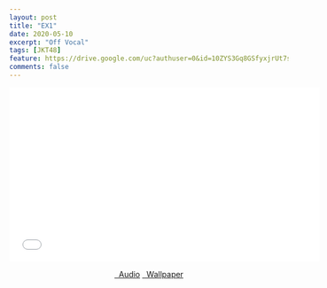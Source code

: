 ```yaml
---
layout: post
title: "EX1"
date: 2020-05-10
excerpt: "Off Vocal"
tags: [JKT48]
feature: https://drive.google.com/uc?authuser=0&id=10ZYS3Gq8GSfyxjrUt7sIfAO3hkTow3oQ&export=download
comments: false
---
```

<iframe width="560" height="315" src="//www.youtube.com/embed/n0MZA4GR33g" frameborder="0"> </iframe>
<center>
<figure class="half">
<a href="https://drive.google.com/uc?authuser=0&id=1CcW5Gkv_d74MQp-lJrjmnUir-L1DZfDY&export=download" class="btn" target="_blank" rel="noopener noreferrer"><i class="fa fa-caret-down"></i> &nbsp; Audio</a>
<a href="https://drive.google.com/uc?authuser=0&id=10ZYS3Gq8GSfyxjrUt7sIfAO3hkTow3oQ&export=download" class="btn" target="_blank" rel="noopener noreferrer"><i class="fa fa-caret-down"></i> &nbsp; Wallpaper</a>
</figure>
</center>
